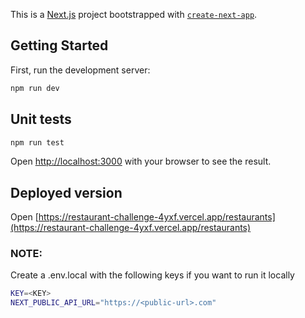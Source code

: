 This is a [Next.js](https://nextjs.org/) project bootstrapped with [`create-next-app`](https://github.com/vercel/next.js/tree/canary/packages/create-next-app).

## Getting Started

First, run the development server:

```bash
npm run dev
```

## Unit tests

```bash
npm run test
```

Open [http://localhost:3000](http://localhost:3000) with your browser to see the result.

## Deployed version

Open [https://restaurant-challenge-4yxf.vercel.app/restaurants](https://restaurant-challenge-4yxf.vercel.app/restaurants)

### NOTE:

Create a .env.local with the following keys if you want to run it locally

```bash
KEY=<KEY>
NEXT_PUBLIC_API_URL="https://<public-url>.com"
```
